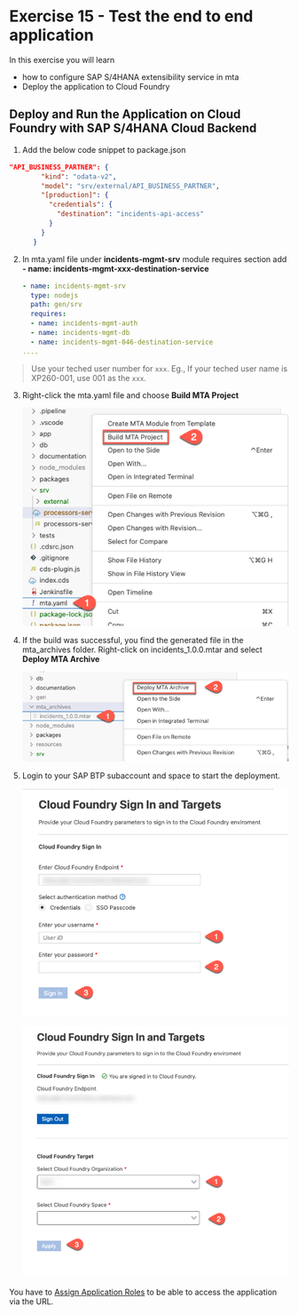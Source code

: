 # Exercise 15 - Test the end to end application
In this exercise you will learn
- how to configure SAP S/4HANA extensibility service in mta
- Deploy the application to Cloud Foundry

## Deploy and Run the Application on Cloud Foundry with SAP S/4HANA Cloud Backend

1. Add the below code snippet to package.json
```json
"API_BUSINESS_PARTNER": {
        "kind": "odata-v2",
        "model": "srv/external/API_BUSINESS_PARTNER",
        "[production]": {
          "credentials": {
            "destination": "incidents-api-access"
          }
        }
      }
```

2. In mta.yaml file under **incidents-mgmt-srv** module requires section add **- name: incidents-mgmt-xxx-destination-service**
   
    ```yaml
    - name: incidents-mgmt-srv
      type: nodejs
      path: gen/srv
      requires:
      - name: incidents-mgmt-auth
      - name: incidents-mgmt-db
      - name: incidents-mgmt-046-destination-service
    ....
    ```
>Use your teched user number for `xxx`. Eg., If your teched user name is XP260-001, use 001 as the `xxx`.

3. Right-click the mta.yaml file and choose **Build MTA Project**
   
   ![build mtar](./images/build_mtar.png)

4. If the build was successful, you find the generated file in the mta_archives folder. Right-click on incidents_1.0.0.mtar and select **Deploy MTA Archive**  
   
   ![deploy mtar](./images/deploy_mtar.png)

5. Login to your SAP BTP subaccount and space to start the deployment.
   
   ![login](./images/login.png)

   ![login](./images/select_account.png)

You have to [Assign Application Roles](../User%20Role%20Assignment/README.md) to be able to access the application via the URL.
